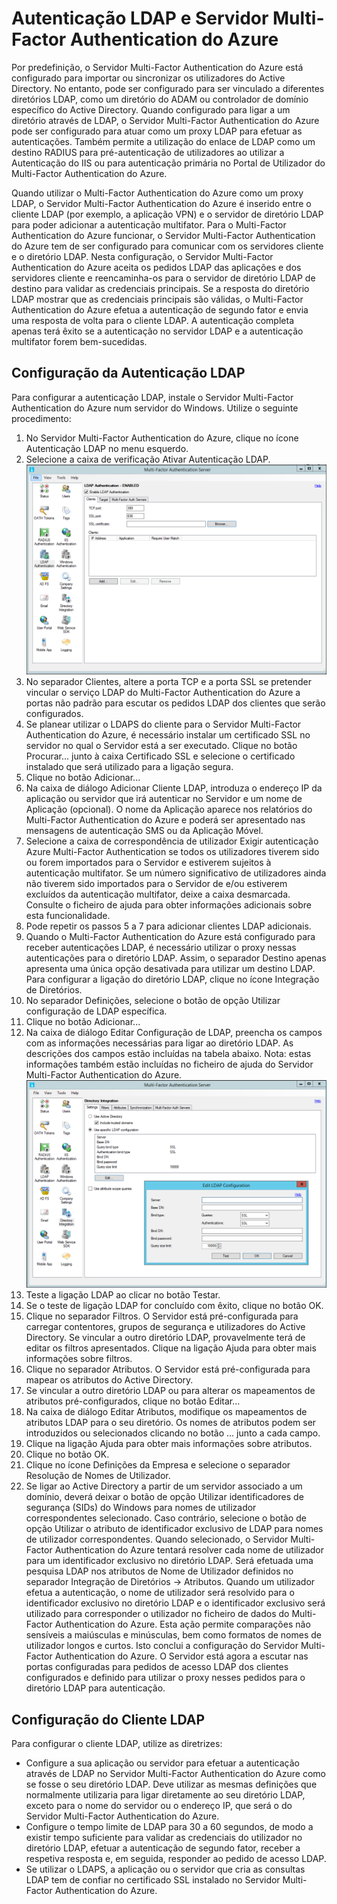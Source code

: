 <properties 
    pageTitle="Autenticação LDAP e Servidor Multi-Factor Authentication do Azure" 
    description="Esta é a página do Multi-Factor Authentication do Azure que irá ajudar a implementar a Autenticação LDAP e o Servidor Multi-Factor Authentication do Azure." 
    services="multi-factor-authentication" 
    documentationCenter="" 
    authors="billmath" 
    manager="stevenpo" 
    editor="curtand"/>

<tags 
    ms.service="multi-factor-authentication" 
    ms.workload="identity" 
    ms.tgt_pltfrm="na" 
    ms.devlang="na" 
    ms.topic="get-started-article" 
    ms.date="08/04/2016" 
    ms.author="billmath"/>

# Autenticação LDAP e Servidor Multi-Factor Authentication do Azure 


Por predefinição, o Servidor Multi-Factor Authentication do Azure está configurado para importar ou sincronizar os utilizadores do Active Directory. No entanto, pode ser configurado para ser vinculado a diferentes diretórios LDAP, como um diretório do ADAM ou controlador de domínio específico do Active Directory. Quando configurado para ligar a um diretório através de LDAP, o Servidor Multi-Factor Authentication do Azure pode ser configurado para atuar como um proxy LDAP para efetuar as autenticações. Também permite a utilização do enlace de LDAP como um destino RADIUS para pré-autenticação de utilizadores ao utilizar a Autenticação do IIS ou para autenticação primária no Portal de Utilizador do Multi-Factor Authentication do Azure.

Quando utilizar o Multi-Factor Authentication do Azure como um proxy LDAP, o Servidor Multi-Factor Authentication do Azure é inserido entre o cliente LDAP (por exemplo, a aplicação VPN) e o servidor de diretório LDAP para poder adicionar a autenticação multifator. Para o Multi-Factor Authentication do Azure funcionar, o Servidor Multi-Factor Authentication do Azure tem de ser configurado para comunicar com os servidores cliente e o diretório LDAP. Nesta configuração, o Servidor Multi-Factor Authentication do Azure aceita os pedidos LDAP das aplicações e dos servidores cliente e reencaminha-os para o servidor de diretório LDAP de destino para validar as credenciais principais. Se a resposta do diretório LDAP mostrar que as credenciais principais são válidas, o Multi-Factor Authentication do Azure efetua a autenticação de segundo fator e envia uma resposta de volta para o cliente LDAP. A autenticação completa apenas terá êxito se a autenticação no servidor LDAP e a autenticação multifator forem bem-sucedidas. 





## Configuração da Autenticação LDAP


Para configurar a autenticação LDAP, instale o Servidor Multi-Factor Authentication do Azure num servidor do Windows. Utilize o seguinte procedimento: 

1. No Servidor Multi-Factor Authentication do Azure, clique no ícone Autenticação LDAP no menu esquerdo.
2. Selecione a caixa de verificação Ativar Autenticação LDAP.![Autenticação LDAP](./media/multi-factor-authentication-get-started-server-ldap/ldap2.png) 
3. No separador Clientes, altere a porta TCP e a porta SSL se pretender vincular o serviço LDAP do Multi-Factor Authentication do Azure a portas não padrão para escutar os pedidos LDAP dos clientes que serão configurados.
4. Se planear utilizar o LDAPS do cliente para o Servidor Multi-Factor Authentication do Azure, é necessário instalar um certificado SSL no servidor no qual o Servidor está a ser executado. Clique no botão Procurar... junto à caixa Certificado SSL e selecione o certificado instalado que será utilizado para a ligação segura. 
5. Clique no botão Adicionar...
6. Na caixa de diálogo Adicionar Cliente LDAP, introduza o endereço IP da aplicação ou servidor que irá autenticar no Servidor e um nome de Aplicação (opcional). O nome da Aplicação aparece nos relatórios do Multi-Factor Authentication do Azure e poderá ser apresentado nas mensagens de autenticação SMS ou da Aplicação Móvel.
7. Selecione a caixa de correspondência de utilizador Exigir autenticação Azure Multi-Factor Authentication se todos os utilizadores tiverem sido ou forem importados para o Servidor e estiverem sujeitos à autenticação multifator. Se um número significativo de utilizadores ainda não tiverem sido importados para o Servidor de e/ou estiverem excluídos da autenticação multifator, deixe a caixa desmarcada. Consulte o ficheiro de ajuda para obter informações adicionais sobre esta funcionalidade. 
8. Pode repetir os passos 5 a 7 para adicionar clientes LDAP adicionais.
9. Quando o Multi-Factor Authentication do Azure está configurado para receber autenticações LDAP, é necessário utilizar o proxy nessas autenticações para o diretório LDAP. Assim, o separador Destino apenas apresenta uma única opção desativada para utilizar um destino LDAP. Para configurar a ligação do diretório LDAP, clique no ícone Integração de Diretórios. 
10. No separador Definições, selecione o botão de opção Utilizar configuração de LDAP específica.
11. Clique no botão Adicionar...
12. Na caixa de diálogo Editar Configuração de LDAP, preencha os campos com as informações necessárias para ligar ao diretório LDAP. As descrições dos campos estão incluídas na tabela abaixo. Nota: estas informações também estão incluídas no ficheiro de ajuda do Servidor Multi-Factor Authentication do Azure.![Integração de Diretórios](./media/multi-factor-authentication-get-started-server-ldap/ldap.png) 
13. Teste a ligação LDAP ao clicar no botão Testar.
14. Se o teste de ligação LDAP for concluído com êxito, clique no botão OK. 
15. Clique no separador Filtros. O Servidor está pré-configurada para carregar contentores, grupos de segurança e utilizadores do Active Directory. Se vincular a outro diretório LDAP, provavelmente terá de editar os filtros apresentados. Clique na ligação Ajuda para obter mais informações sobre filtros.
16. Clique no separador Atributos. O Servidor está pré-configurada para mapear os atributos do Active Directory.
17. Se vincular a outro diretório LDAP ou para alterar os mapeamentos de atributos pré-configurados, clique no botão Editar...
18. Na caixa de diálogo Editar Atributos, modifique os mapeamentos de atributos LDAP para o seu diretório. Os nomes de atributos podem ser introduzidos ou selecionados clicando no botão ... junto a cada campo.
19. Clique na ligação Ajuda para obter mais informações sobre atributos.
20. Clique no botão OK.
21. Clique no ícone Definições da Empresa e selecione o separador Resolução de Nomes de Utilizador.
22. Se ligar ao Active Directory a partir de um servidor associado a um domínio, deverá deixar o botão de opção Utilizar identificadores de segurança (SIDs) do Windows para nomes de utilizador correspondentes selecionado. Caso contrário, selecione o botão de opção Utilizar o atributo de identificador exclusivo de LDAP para nomes de utilizador correspondentes. Quando selecionado, o Servidor Multi-Factor Authentication do Azure tentará resolver cada nome de utilizador para um identificador exclusivo no diretório LDAP. Será efetuada uma pesquisa LDAP nos atributos de Nome de Utilizador definidos no separador Integração de Diretórios -> Atributos. Quando um utilizador efetua a autenticação, o nome de utilizador será resolvido para o identificador exclusivo no diretório LDAP e o identificador exclusivo será utilizado para corresponder o utilizador no ficheiro de dados do Multi-Factor Authentication do Azure. Esta ação permite comparações não sensíveis a maiúsculas e minúsculas, bem como formatos de nomes de utilizador longos e curtos. Isto conclui a configuração do Servidor Multi-Factor Authentication do Azure. O Servidor está agora a escutar nas portas configuradas para pedidos de acesso LDAP dos clientes configurados e definido para utilizar o proxy nesses pedidos para o diretório LDAP para autenticação.


## Configuração do Cliente LDAP

Para configurar o cliente LDAP, utilize as diretrizes:

- Configure a sua aplicação ou servidor para efetuar a autenticação através de LDAP no Servidor Multi-Factor Authentication do Azure como se fosse o seu diretório LDAP. Deve utilizar as mesmas definições que normalmente utilizaria para ligar diretamente ao seu diretório LDAP, exceto para o nome do servidor ou o endereço IP, que será o do Servidor Multi-Factor Authentication do Azure. 
- Configure o tempo limite de LDAP para 30 a 60 segundos, de modo a existir tempo suficiente para validar as credenciais do utilizador no diretório LDAP, efetuar a autenticação de segundo fator, receber a respetiva resposta e, em seguida, responder ao pedido de acesso LDAP. 
- Se utilizar o LDAPS, a aplicação ou o servidor que cria as consultas LDAP tem de confiar no certificado SSL instalado no Servidor Multi-Factor Authentication do Azure.




<!--HONumber=ago16_HO4-->


